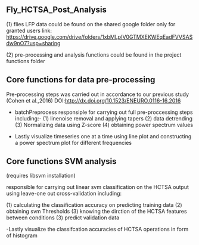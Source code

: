 ## Fly_HCTSA_Post_Analysis

(1) flies LFP data could be found on the shared google folder only for granted users 
 link: https://drive.google.com/drive/folders/1xbMLpIV0GTMXEKWEqEadFVVSASdw9nO7?usp=sharing 

(2) pre-processing and analysis functions could be found in the project functions folder 

## Core functions for data pre-processing

Pre-processing steps was carried out in accordance to our previous study (Cohen et al.,2016)
DOI:http://dx.doi.org/10.1523/ENEURO.0116-16.2016

- batchPreprocess responsiple for carrying out full pre-proccessing steps including:-
(1) linenoise removal and applying tapers
(2) data detrending
(3) Normalizing data using Z-score
(4) obtaining power spectrum values

- Lastly visualize timeseries one at a time using line plot and constructing a power spectrum
plot for different frequencies


## Core functions SVM analysis
(requires libsvm installation)

responsible for carrying out linear svm classification on the HCTSA output using leave-one out cross-validation including:

(1) calculating the classification accuracy on predicting training data
(2) obtaining svm Thresholds
(3) knowing the dirction of the HCTSA features between conditions
(3) predict validation data

-Lastly visualize the classifcation accuracies of HCTSA operations in form of histogram
